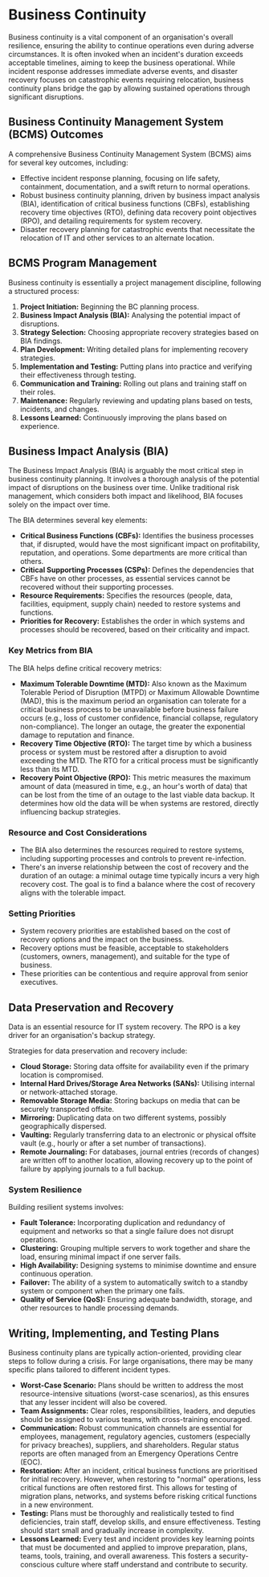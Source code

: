 # Business Continuity

Business continuity is a vital component of an organisation's overall resilience, ensuring the ability to continue operations even during adverse circumstances. It is often invoked when an incident's duration exceeds acceptable timelines, aiming to keep the business operational. While incident response addresses immediate adverse events, and disaster recovery focuses on catastrophic events requiring relocation, business continuity plans bridge the gap by allowing sustained operations through significant disruptions.

## Business Continuity Management System (BCMS) Outcomes

A comprehensive Business Continuity Management System (BCMS) aims for several key outcomes, including:
*   Effective incident response planning, focusing on life safety, containment, documentation, and a swift return to normal operations.
*   Robust business continuity planning, driven by business impact analysis (BIA), identification of critical business functions (CBFs), establishing recovery time objectives (RTO), defining data recovery point objectives (RPO), and detailing requirements for system recovery.
*   Disaster recovery planning for catastrophic events that necessitate the relocation of IT and other services to an alternate location.

## BCMS Program Management

Business continuity is essentially a project management discipline, following a structured process:
1.  **Project Initiation:** Beginning the BC planning process.
2.  **Business Impact Analysis (BIA):** Analysing the potential impact of disruptions.
3.  **Strategy Selection:** Choosing appropriate recovery strategies based on BIA findings.
4.  **Plan Development:** Writing detailed plans for implementing recovery strategies.
5.  **Implementation and Testing:** Putting plans into practice and verifying their effectiveness through testing.
6.  **Communication and Training:** Rolling out plans and training staff on their roles.
7.  **Maintenance:** Regularly reviewing and updating plans based on tests, incidents, and changes.
8.  **Lessons Learned:** Continuously improving the plans based on experience.

## Business Impact Analysis (BIA)

The Business Impact Analysis (BIA) is arguably the most critical step in business continuity planning. It involves a thorough analysis of the potential impact of disruptions on the business over time. Unlike traditional risk management, which considers both impact and likelihood, BIA focuses solely on the impact over time.

The BIA determines several key elements:
*   **Critical Business Functions (CBFs):** Identifies the business processes that, if disrupted, would have the most significant impact on profitability, reputation, and operations. Some departments are more critical than others.
*   **Critical Supporting Processes (CSPs):** Defines the dependencies that CBFs have on other processes, as essential services cannot be recovered without their supporting processes.
*   **Resource Requirements:** Specifies the resources (people, data, facilities, equipment, supply chain) needed to restore systems and functions.
*   **Priorities for Recovery:** Establishes the order in which systems and processes should be recovered, based on their criticality and impact.

### Key Metrics from BIA

The BIA helps define critical recovery metrics:
*   **Maximum Tolerable Downtime (MTD):** Also known as the Maximum Tolerable Period of Disruption (MTPD) or Maximum Allowable Downtime (MAD), this is the maximum period an organisation can tolerate for a critical business process to be unavailable before business failure occurs (e.g., loss of customer confidence, financial collapse, regulatory non-compliance). The longer an outage, the greater the exponential damage to reputation and finance.
*   **Recovery Time Objective (RTO):** The target time by which a business process or system must be restored after a disruption to avoid exceeding the MTD. The RTO for a critical process must be significantly less than its MTD.
*   **Recovery Point Objective (RPO):** This metric measures the maximum amount of data (measured in time, e.g., an hour's worth of data) that can be lost from the time of an outage to the last viable data backup. It determines how old the data will be when systems are restored, directly influencing backup strategies.

### Resource and Cost Considerations

*   The BIA also determines the resources required to restore systems, including supporting processes and controls to prevent re-infection.
*   There's an inverse relationship between the cost of recovery and the duration of an outage: a minimal outage time typically incurs a very high recovery cost. The goal is to find a balance where the cost of recovery aligns with the tolerable impact.

### Setting Priorities

*   System recovery priorities are established based on the cost of recovery options and the impact on the business.
*   Recovery options must be feasible, acceptable to stakeholders (customers, owners, management), and suitable for the type of business.
*   These priorities can be contentious and require approval from senior executives.

## Data Preservation and Recovery

Data is an essential resource for IT system recovery. The RPO is a key driver for an organisation's backup strategy.

Strategies for data preservation and recovery include:
*   **Cloud Storage:** Storing data offsite for availability even if the primary location is compromised.
*   **Internal Hard Drives/Storage Area Networks (SANs):** Utilising internal or network-attached storage.
*   **Removable Storage Media:** Storing backups on media that can be securely transported offsite.
*   **Mirroring:** Duplicating data on two different systems, possibly geographically dispersed.
*   **Vaulting:** Regularly transferring data to an electronic or physical offsite vault (e.g., hourly or after a set number of transactions).
*   **Remote Journaling:** For databases, journal entries (records of changes) are written off to another location, allowing recovery up to the point of failure by applying journals to a full backup.

### System Resilience

Building resilient systems involves:
*   **Fault Tolerance:** Incorporating duplication and redundancy of equipment and networks so that a single failure does not disrupt operations.
*   **Clustering:** Grouping multiple servers to work together and share the load, ensuring minimal impact if one server fails.
*   **High Availability:** Designing systems to minimise downtime and ensure continuous operation.
*   **Failover:** The ability of a system to automatically switch to a standby system or component when the primary one fails.
*   **Quality of Service (QoS):** Ensuring adequate bandwidth, storage, and other resources to handle processing demands.

## Writing, Implementing, and Testing Plans

Business continuity plans are typically action-oriented, providing clear steps to follow during a crisis. For large organisations, there may be many specific plans tailored to different incident types.
*   **Worst-Case Scenario:** Plans should be written to address the most resource-intensive situations (worst-case scenarios), as this ensures that any lesser incident will also be covered.
*   **Team Assignments:** Clear roles, responsibilities, leaders, and deputies should be assigned to various teams, with cross-training encouraged.
*   **Communication:** Robust communication channels are essential for employees, management, regulatory agencies, customers (especially for privacy breaches), suppliers, and shareholders. Regular status reports are often managed from an Emergency Operations Centre (EOC).
*   **Restoration:** After an incident, critical business functions are prioritised for initial recovery. However, when restoring to "normal" operations, less critical functions are often restored first. This allows for testing of migration plans, networks, and systems before risking critical functions in a new environment.
*   **Testing:** Plans must be thoroughly and realistically tested to find deficiencies, train staff, develop skills, and ensure effectiveness. Testing should start small and gradually increase in complexity.
*   **Lessons Learned:** Every test and incident provides key learning points that must be documented and applied to improve preparation, plans, teams, tools, training, and overall awareness. This fosters a security-conscious culture where staff understand and contribute to security.